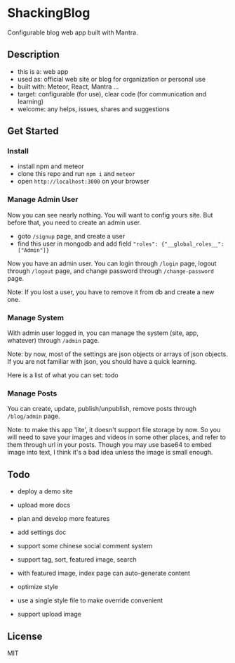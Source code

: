 # ShackingBlog
Configurable blog web app built with Mantra.

## Description
- this is a: web app
- used as: official web site or blog for organization or personal use
- built with: Meteor, React, Mantra ...
- target: configurable (for use), clear code (for communication and learning)
- welcome: any helps, issues, shares and suggestions

## Get Started

### Install
- install npm and meteor
- clone this repo and run `npm i` and `meteor`
- open `http://localhost:3000` on your browser

### Manage Admin User
Now you can see nearly nothing. You will want to config yours site. But before that, you need to create an admin user.

- goto `/signup` page, and create a user
- find this user in mongodb and add field `"roles": {"__global_roles__": ["Admin"]}`

Now you have an admin user. You can login through `/login` page, logout through `/logout` page, and change password
through `/change-password` page.

Note: If you lost a user, you have to remove it from db and create a new one.

### Manage System
With admin user logged in, you can manage the system (site, app, whatever) through `/admin` page.

Note: by now, most of the settings are json objects or arrays of json objects. If you are not familiar with json,
you should have a quick learning.

Here is a list of what you can set: todo

### Manage Posts
You can create, update, publish/unpublish, remove posts through `/blog/admin` page.

Note: to make this app 'lite', it doesn't support file storage by now. So you will need to save your images and videos
in some other places, and refer to them through url in your posts. Though you may use base64 to embed image into text,
I think it's a bad idea unless the image is small enough.

## Todo
- deploy a demo site
- upload more docs
- plan and develop more features
- add settings doc

- support some chinese social comment system
- support tag, sort, featured image, search
- with featured image, index page can auto-generate content
- optimize style
- use a single style file to make override convenient
- support upload image

## License
MIT
